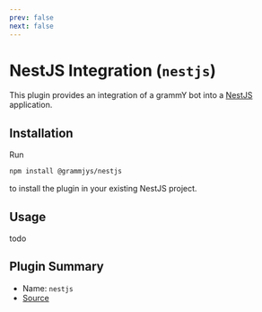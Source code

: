```yaml
---
prev: false
next: false
---
```


# NestJS Integration (`nestjs`)

This plugin provides an integration of a grammY bot into a [NestJS](https://nestjs.com/) application.

## Installation

Run

```sh
npm install @grammjys/nestjs
```

to install the plugin in your existing NestJS project.

## Usage

todo

## Plugin Summary

- Name: `nestjs`
- [Source](https://github.com/grammyjs/nestjs)
